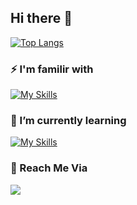 ## Hi there 👋

[![Top Langs](https://github-readme-stats.vercel.app/api/top-langs/?username=weiyanphyoe)](https://github.com/weiyanphyoe/weiyanphyoe)

### ⚡ I'm familir with

[![My Skills](https://skillicons.dev/icons?i=html,css,sass,js,ts,react,nextjs,vite,nodejs,express,mongodb,firebase,tailwind,mui)](https://skillicons.dev)

### 🌱 I’m currently learning

[![My Skills](https://skillicons.dev/icons?i=python,flask,mysql)](https://skillicons.dev)

### 👋 Reach Me Via

<a href="https://www.twitter.com/weiyanphyoe" target="_blank" rel="noreferrer">
  <img src="https://img.shields.io/twitter/follow/weiyanphyoe?logo=twitter&style=for-the-badge&color=3382ed&labelColor=1c1917"/>
</a>
<!--
- 👯 I’m looking to collaborate on ...
- 🤔 I’m looking for help with ...
- 💬 Ask me about ...
- 📫 How to reach me: ...
- 😄 Pronouns: ...
- ⚡ Fun fact: ...
--!>
